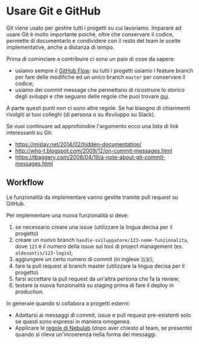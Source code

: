 # Usare Git e GitHub

Git viene usato per gestire tutti i progetti su cui lavoriamo. Imparare ad usare
Git è molto importante poichè, oltre che conservare il codice, permette di documentarlo
e condividere con il resto del team le scelte implementative, anche a distanza di
tempo.

Prima di cominciare a contribuire ci sono un paio di cose da sapere:

- usiamo sempre il [GitHub Flow](https://guides.github.com/introduction/flow/):
su tutti i progetti usiamo i feature branch per fare delle modifiche ed un unico
branch `master` per conservare il codice;
- usiamo dei commit message che permettano di ricostruire lo storico degli sviluppi
e che seguano delle regole che puoi trovare [qui](https://chris.beams.io/posts/git-commit/).

A parte questi punti non ci sono altre regole. Se hai bisogno di chiarimenti
rivolgiti ai tuoi colleghi (di persona o su #sviluppo su Slack).

Se vuoi continuare ad approfoindire l'argomento ecco una lista di link
interessanti su Git:

- https://mislav.net/2014/02/hidden-documentation/
- http://who-t.blogspot.com/2009/12/on-commit-messages.html
- https://tbaggery.com/2008/04/19/a-note-about-git-commit-messages.html

## Workflow

Le funzionalità da implementare vanno gestite tramite pull request su GitHub.

Per implementare una nuova funzionalità si deve:

1. se necessario creare una issue (utilizzare la lingua decisa per il progetto)
2. creare un nuovo branch `handle-sviluppatore/123-nome-funzionalita`, dove `123` è il numero della
   issue sul tool di project management (es. `aldesantis/123-login`);
3. aggiungere un certo numero di commit (in inglese :gb:);
4. fare la pull request al branch master (utilizzare la lingua decisa per il progetto)
5. farsi accettare la pull request da un'altra persona che fa la review;
6. testare la nuova funzionalità su staging prima di fare il deploy in production.

In generale quando si collabora a progetti esterni:

- Adattarsi ai messaggi di commit, issue e pull request pre-esistenti solo se questi sono espressi 
  in maniera omogenea.
- Applicare le [regole di Nebulab](https://github.com/nebulab/playbook/blob/master/sviluppo/usare-git.md#messaggi-di-commit) 
  (dopo aver chiesto al team, se presente) quando si rileva un'incoerenza nella forma dei messaggi.
